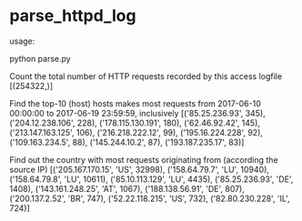 # parse_httpd_log

usage:

python parse.py 

Count the total number of HTTP requests recorded by this access logfile
[(254322,)]
 
Find the top-10 (host) hosts makes most requests from 2017-06-10 00:00:00 to 2017-06-19 23:59:59, inclusively
[('85.25.236.93', 345),
 ('204.12.238.106', 228),
 ('178.115.130.191', 180),
 ('62.46.92.42', 145),
 ('213.147.163.125', 106),
 ('216.218.222.12', 99),
 ('195.16.224.228', 92),
 ('109.163.234.5', 88),
 ('145.244.10.2', 87),
 ('193.187.235.17', 83)]
 
Find out the country with most requests originating from (according the source IP)
[('205.167.170.15', 'US', 32998),
 ('158.64.79.7', 'LU', 10940),
 ('158.64.79.8', 'LU', 10611),
 ('85.10.113.129', 'LU', 4435),
 ('85.25.236.93', 'DE', 1408),
 ('143.161.248.25', 'AT', 1067),
 ('188.138.56.91', 'DE', 807),
 ('200.137.2.52', 'BR', 747),
 ('52.22.118.215', 'US', 732),
 ('82.80.230.228', 'IL', 724)]
